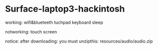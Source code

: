 # Surface-laptop3-hackintosh


working:
  wifi&blueteeth
  tuchpad
  keyboard
  sleep

notworking:
  touch screen
  
  
  notice:
   after downloading:  you must unzipthis:
   resources/audio/audio.zip
   
